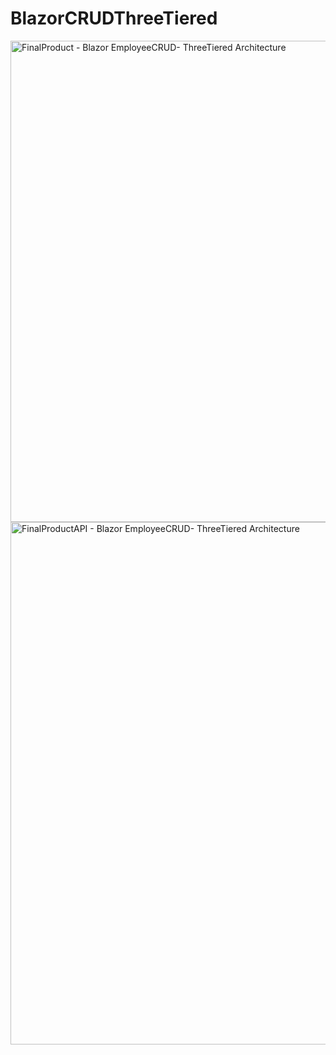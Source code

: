 # BlazorCRUDThreeTiered
<img width="770" alt="FinalProduct - Blazor EmployeeCRUD- ThreeTiered Architecture" src="https://github.com/tomOkila/BlazorCRUDThreeTiered/assets/7823619/fae667c0-c151-4b7d-97a7-194c70bd5f65">
<img width="836" alt="FinalProductAPI - Blazor EmployeeCRUD- ThreeTiered Architecture" src="https://github.com/tomOkila/BlazorCRUDThreeTiered/assets/7823619/2005371d-4bd9-441b-bade-167f8461ba7a">
